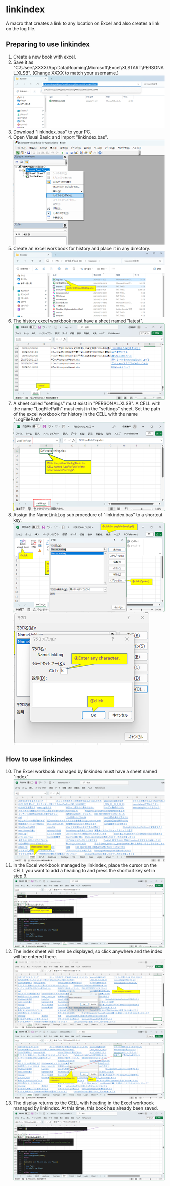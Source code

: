 # linkindex
A macro that creates a link to any location on Excel and also creates a link on the log file.
## Preparing to use linkindex
1. Create a new book with excel.
2. Save it as "C:\Users\XXXX\AppData\Roaming\Microsoft\Excel\XLSTART\PERSONAL.XLSB". (Change XXXX to match your username.)
![macrobook](macrobook.png)
3. Download "linkindex.bas" to your PC.
4. Open Visual Basic and import "linkindex.bas".
![import](import.png)
6. Create an excel workbook for history and place it in any directory.
![logfilepath](logfilepath.png)
7. The history excel workbook must have a sheet named "latest".
![historyworkbook](historyworkbook.png)
8. A sheet called "settings" must exist in "PERSONAL.XLSB". A CELL with the name "LogFilePath" must exist in the "settings" sheet. Set the path of the excel workbook for history in the CELL with the name "LogFilePath".
![personal](personal.png)
9. Assign the NameLinkLog sub procedure of "linkindex.bas" to a shortcut key.
![shortcut](shortcut.png)
![shortcut2](shortcut2.png)
## How to use linkindex
10. The Excel workbook managed by linkindex must have a sheet named "index".
![managedbook](managedbook.png)
11. In the Excel workbook managed by linkindex, place the cursor on the CELL you want to add a heading to and press the shortcut key set in step 9.
![type](type.png)
12. The index sheet will then be displayed, so click anywhere and the index will be entered there.
![inputindex](inputindex.png)
![inputindex2](inputindex2.png)
13. The display returns to the CELL with heading in the Excel workbook managed by linkindex. At this time, this book has already been saved.
![return](return.png)
